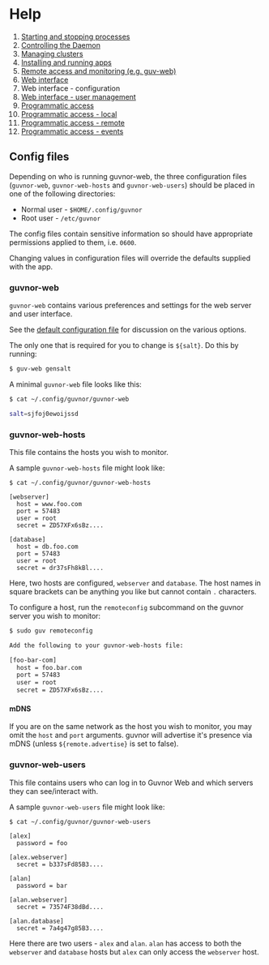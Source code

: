 # Help

1. [Starting and stopping processes](processes.md)
1. [Controlling the Daemon](daemon.md)
1. [Managing clusters](clusters.md)
1. [Installing and running apps](apps.md)
1. [Remote access and monitoring (e.g. guv-web)](remote.md)
1. [Web interface](web.md)
1. Web interface - configuration
1. [Web interface - user management](web-users.md)
1. [Programmatic access](programmatic-access.md)
1. [Programmatic access - local](programmatic-access-local.md)
1. [Programmatic access - remote](programmatic-access-remote.md)
1. [Programmatic access - events](programmatic-access-events.md)

## Config files

Depending on who is running guvnor-web, the three configuration files (`guvnor-web`, `guvnor-web-hosts` and `guvnor-web-users`) should be placed in one of the following directories:

 * Normal user - `$HOME/.config/guvnor`
 * Root user - `/etc/guvnor`

The config files contain sensitive information so should have appropriate permissions applied to them, i.e. `0600`.

Changing values in configuration files will override the defaults supplied with the app.

### guvnor-web

`guvnor-web` contains various preferences and settings for the web server and user interface.

See the [default configuration file](./guvnor-web) for discussion on the various options.

The only one that is required for you to change is `${salt}`.  Do this by running:

```sh
$ guv-web gensalt
```

A minimal `guvnor-web` file looks like this:

```sh
$ cat ~/.config/guvnor/guvnor-web

salt=sjfoj0ewoijssd
```

### guvnor-web-hosts

This file contains the hosts you wish to monitor.

A sample `guvnor-web-hosts` file might look like:

```
$ cat ~/.config/guvnor/guvnor-web-hosts

[webserver]
  host = www.foo.com
  port = 57483
  user = root
  secret = ZD57XFx6sBz....

[database]
  host = db.foo.com
  port = 57483
  user = root
  secret = dr37sFh8kBl....
```

Here, two hosts are configured, `webserver` and `database`.  The host names in square brackets can be anything you like but cannot contain `.` characters.

To configure a host, run the `remoteconfig` subcommand on the guvnor server you wish to monitor:

```sh
$ sudo guv remoteconfig

Add the following to your guvnor-web-hosts file:

[foo-bar-com]
  host = foo.bar.com
  port = 57483
  user = root
  secret = ZD57XFx6sBz....
```

#### mDNS

If you are on the same network as the host you wish to monitor, you may omit the `host` and `port` arguments.  guvnor will advertise it's presence via mDNS (unless `${remote.advertise}` is set to false).

### guvnor-web-users

This file contains users who can log in to Guvnor Web and which servers they can see/interact with.

A sample `guvnor-web-users` file might look like:

```
$ cat ~/.config/guvnor/guvnor-web-users

[alex]
  password = foo

[alex.webserver]
  secret = b337sFd85B3....

[alan]
  password = bar

[alan.webserver]
  secret = 73574F38dBd....

[alan.database]
  secret = 7a4g47g85B3....
```

Here there are two users - `alex` and `alan`.  `alan` has access to both the `webserver` and `database` hosts but `alex` can only access the `webserver` host.
